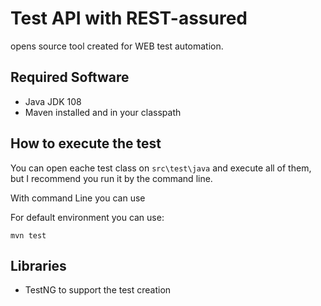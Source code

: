 # Test API with REST-assured

opens source tool created for WEB test automation.

## Required Software

- Java JDK 108
- Maven installed and in your classpath

## How to execute the test

You can open eache test class on `src\test\java` and execute all of them, but I recommend you run it by the command line.

With command Line you can use 

For default environment you can use:

```
mvn test
```


## Libraries

- TestNG to support the test creation

